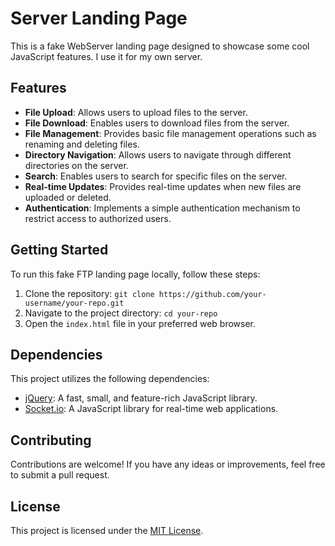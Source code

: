 # Server Landing Page

This is a fake WebServer landing page designed to showcase some cool JavaScript features. I use it for my own server.

## Features

- **File Upload**: Allows users to upload files to the server.
- **File Download**: Enables users to download files from the server.
- **File Management**: Provides basic file management operations such as renaming and deleting files.
- **Directory Navigation**: Allows users to navigate through different directories on the server.
- **Search**: Enables users to search for specific files on the server.
- **Real-time Updates**: Provides real-time updates when new files are uploaded or deleted.
- **Authentication**: Implements a simple authentication mechanism to restrict access to authorized users.

## Getting Started

To run this fake FTP landing page locally, follow these steps:

1. Clone the repository: `git clone https://github.com/your-username/your-repo.git`
2. Navigate to the project directory: `cd your-repo`
3. Open the `index.html` file in your preferred web browser.

## Dependencies

This project utilizes the following dependencies:

- [jQuery](https://jquery.com/): A fast, small, and feature-rich JavaScript library.
- [Socket.io](https://socket.io/): A JavaScript library for real-time web applications.

## Contributing

Contributions are welcome! If you have any ideas or improvements, feel free to submit a pull request.

## License

This project is licensed under the [MIT License](LICENSE).
